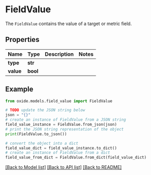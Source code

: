 # FieldValue

The `FieldValue` contains the value of a target or metric field.

## Properties

Name | Type | Description | Notes
------------ | ------------- | ------------- | -------------
**type** | **str** |  | 
**value** | **bool** |  | 

## Example

```python
from oxide.models.field_value import FieldValue

# TODO update the JSON string below
json = "{}"
# create an instance of FieldValue from a JSON string
field_value_instance = FieldValue.from_json(json)
# print the JSON string representation of the object
print(FieldValue.to_json())

# convert the object into a dict
field_value_dict = field_value_instance.to_dict()
# create an instance of FieldValue from a dict
field_value_from_dict = FieldValue.from_dict(field_value_dict)
```
[[Back to Model list]](../README.md#documentation-for-models) [[Back to API list]](../README.md#documentation-for-api-endpoints) [[Back to README]](../README.md)


